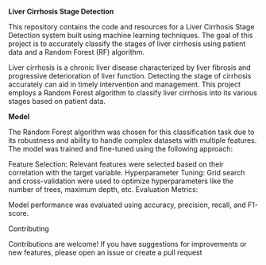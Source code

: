 **Liver Cirrhosis Stage Detection**


This repository contains the code and resources for a Liver Cirrhosis Stage Detection system built using machine learning techniques. The goal of this project is to accurately classify the stages of liver cirrhosis using patient data and a Random Forest (RF) algorithm.


Liver cirrhosis is a chronic liver disease characterized by liver fibrosis and progressive deterioration of liver function. Detecting the stage of cirrhosis accurately can aid in timely intervention and management. This project employs a Random Forest algorithm to classify liver cirrhosis into its various stages based on patient data.

**Model**

The Random Forest algorithm was chosen for this classification task due to its robustness and ability to handle complex datasets with multiple features. The model was trained and fine-tuned using the following approach:

Feature Selection: 
Relevant features were selected based on their correlation with the target variable.
Hyperparameter Tuning: Grid search and cross-validation were used to optimize hyperparameters like the number of trees, maximum depth, etc.
Evaluation Metrics:

Model performance was evaluated using accuracy, precision, recall, and F1-score.

Contributing

Contributions are welcome! If you have suggestions for improvements or new features, please open an issue or create a pull request
